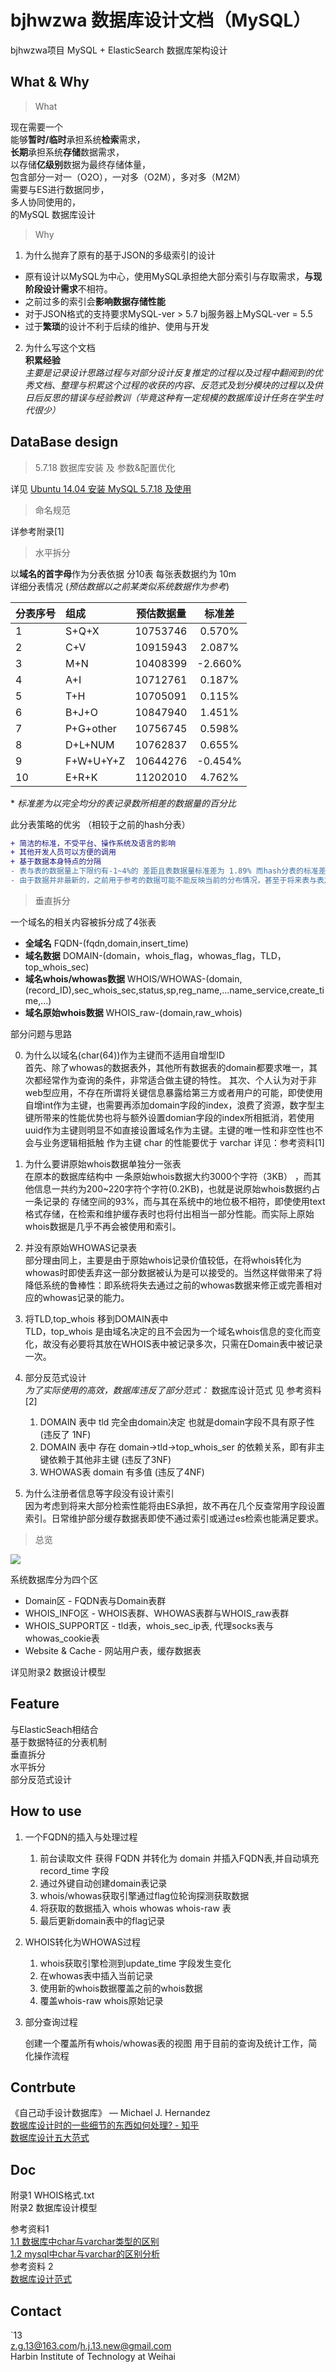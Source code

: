 bjhwzwa 数据库设计文档（MySQL）
===================
bjhwzwa项目 MySQL + ElasticSearch 数据库架构设计



What & Why
-------------
> What   

现在需要一个         
能够**暂时/临时**承担系统**检索**需求，     
**长期**承担系统**存储**数据需求，        
以存储**亿级别**数据为最终存储体量，     
包含部分一对一（O2O），一对多（O2M），多对多（M2M）      
需要与ES进行数据同步，         
多人协同使用的，            
的MySQL 数据库设计
	 
> Why

1. 为什么抛弃了原有的基于JSON的多级索引的设计          
* 原有设计以MySQL为中心，使用MySQL承担绝大部分索引与存取需求，**与现阶段设计需求**不相符。 
* 之前过多的索引会**影响数据存储性能**
* 对于JSON格式的支持要求MySQL-ver > 5.7  bj服务器上MySQL-ver = 5.5
* 过于**繁琐**的设计不利于后续的维护、使用与开发 

2. 为什么写这个文档         
**积累经验**            
*主要是记录设计思路过程与对部分设计反复推定的过程以及过程中翻阅到的优秀文档、整理与积累这个过程的收获的内容、反范式及划分模块的过程以及供日后反思的错误与经验教训（毕竟这种有一定规模的数据库设计任务在学生时代很少）*

DataBase design
------------
> 5.7.18 数据库安装 及 参数&配置优化

详见 [Ubuntu 14.04 安装 MySQL 5.7.18 及使用](http://www.jianshu.com/p/08c064d93d34)

> 命名规范

详参考附录[1]

> 水平拆分

以**域名的首字母**作为分表依据 分10表 每张表数据约为 10m          
详细分表情况  (*预估数据以之前某类似系统数据作为参考*)

| 分表序号        | 组成           | 预估数据量  | 标准差  |
| ------ |:----------| :-----:|:-----:|
|	1	|	S+Q+X	|	10753746	|	0.570%	|
|	2	|	C+V	|	10915943	|	2.087%	|
|	3	|	M+N	|	10408399	|	-2.660%	|
|	4	|	A+I	|	10712761	|	0.187%	|
|	5	|	T+H	|	10705091	|	0.115%	|
|	6	|	B+J+O	|	10847940	|	1.451%	|
|	7	|	P+G+other	|	10756745	|	0.598%	|
|	8	|	D+L+NUM	|	10762837	|	0.655%	|
|	9	|	F+W+U+Y+Z	|	10644276	|	-0.454%	|
|	10	|	E+R+K	|	11202010	|	4.762%	|
\* *标准差为以完全均分的表记录数所相差的数据量的百分比*

此分表策略的优劣 （相较于之前的hash分表）
```diff
+ 简洁的标准，不受平台、操作系统及语言的影响
+ 其他开发人员可以方便的调用 
+ 基于数据本身特点的分隔
- 表与表的数据量上下限约有-1~4%的 差距且表数据量标准差为 1.89% 而hash分表的标准差为 1.186%,hash分表的分布更为平均
- 由于数据并非最新的，之前用于参考的数据可能不能反映当前的分布情况，甚至于将来表与表之间的数据量差距可能进一步加大（以过去为参照的预测不能保证很好的预测将来）
```

> 垂直拆分

一个域名的相关内容被拆分成了4张表

* **全域名** FQDN-(fqdn,domain,insert\_time)
* **域名数据** DOMAIN-(domain，whois\_flag，whowas\_flag，TLD，top\_whois\_sec)
* **域名whois/whowas数据** WHOIS/WHOWAS-(domain,(record_ID),sec\_whois\_sec,status,sp,reg\_name,...name\_service,create\_time,...)
* **域名原始whois数据** WHOIS\_raw-(domain,raw\_whois)

部分问题与思路

0. 为什么以域名(char(64))作为主键而不适用自增型ID            
首先、除了whowas的数据表外，其他所有数据表的domain都要求唯一，其次都经常作为查询的条件，非常适合做主键的特性。
其次、个人认为对于非web型应用，不存在所谓将关键信息暴露给第三方或者用户的可能，即使使用自增int作为主键，也需要再添加domain字段的index，浪费了资源，数字型主键所带来的性能优势也将与额外设置domian字段的index所相抵消，若使用uuid作为主键则明显不如直接设置域名作为主键。主键的唯一性和非空性也不会与业务逻辑相抵触
作为主键 char 的性能要优于 varchar
详见：参考资料[1]

1. 为什么要讲原始whois数据单独分一张表         
在原本的数据库结构中 一条原始whois数据大约3000个字符（3KB） ，而其他信息一共约为200~220字符个字符(0.2KB)，也就是说原始whois数据约占一条记录的
存储空间的93%，而与其在系统中的地位极不相符，即使使用text格式存储，在检索和维护缓存表时也将付出相当一部分性能。而实际上原始whois数据是几乎不再会被使用和索引。

2. 并没有原始WHOWAS记录表           
部分理由同上，主要是由于原始whois记录价值较低，在将whois转化为whowas时即使丢弃这一部分数据被认为是可以接受的。当然这样做带来了将降低系统的鲁棒性：即系统将失去通过之前的whowas数据来修正或完善相对应的whowas记录的能力。

3. 将TLD,top_whois 移到DOMAIN表中            
TLD，top_whois 是由域名决定的且不会因为一个域名whois信息的变化而变化，故没有必要将其放在WHOIS表中被记录多次，只需在Domain表中被记录一次。

4. 部分反范式设计          
    *为了实际使用的高效，数据库违反了部分范式：*
    数据库设计范式 见 参考资料[2]
    1. DOMAIN 表中 tld 完全由domain决定 也就是domain字段不具有原子性(违反了 1NF)
    2.  DOMAIN 表中 存在 domain->tld->top\_whois\_ser 的依赖关系，即有非主键依赖于其他非主键 (违反了3NF)
    3. WHOWAS表 domain 有多值 (违反了4NF)

5. 为什么注册者信息等字段没有设计索引                       
因为考虑到将来大部分检索性能将由ES承担，故不再在几个反查常用字段设置索引。日常维护部分缓存数据表即使不通过索引或通过es检索也能满足要求。


> 总览

![](http://upload-images.jianshu.io/upload_images/5617720-5877d9ee0c189bb5.jpg?imageMogr2/auto-orient/strip%7CimageView2/2/w/1240)

系统数据库分为四个区

* Domain区 - FQDN表与Domain表群
* WHOIS\_INFO区 - WHOIS表群、WHOWAS表群与WHOIS_raw表群
* WHOIS\_SUPPORT区 -  tld表，whois\_sec\_ip表, 代理socks表与whowas_cookie表
* Website & Cache - 网站用户表，缓存数据表         

详见附录2 数据设计模型            


Feature
---------
与ElasticSeach相结合                
基于数据特征的分表机制                 
垂直拆分                
水平拆分                
部分反范式设计             

How to use
--------
1. 一个FQDN的插入与处理过程            

    1. 前台读取文件 获得 FQDN 并转化为 domain 并插入FQDN表,并自动填充record\_time 字段
    2. 通过外键自动创建domain表记录
    3. whois/whowas获取引擎通过flag位轮询探测获取数据
    4. 将获取的数据插入 whois whowas whois-raw 表
    5. 最后更新domain表中的flag记录

2. WHOIS转化为WHOWAS过程         

	1. whois获取引擎检测到update_time 字段发生变化 
	2. 在whowas表中插入当前记录
	3. 使用新的whois数据覆盖之前的whois数据
	4. 覆盖whois-raw whois原始记录


3. 部分查询过程           

   创建一个覆盖所有whois/whowas表的视图 用于目前的查询及统计工作，简化操作流程
   


Contrbute
-------
《自己动手设计数据库》 — Michael J. Hernandez          
[数据库设计时的一些细节的东西如何处理? - 知乎](https://app.yinxiang.com/shard/s3/nl/18173489/c10c30c8-d43e-4c2b-b18a-23ca060d83ee?title=%E6%95%B0%E6%8D%AE%E5%BA%93%E8%AE%BE%E8%AE%A1%E6%97%B6%E7%9A%84%E4%B8%80%E4%BA%9B%E7%BB%86%E8%8A%82%E7%9A%84%E4%B8%9C%E8%A5%BF%E5%A6%82%E4%BD%95%E5%A4%84%E7%90%86%3F%20-%20%E7%9F%A5%E4%B9%8E)         
[数据库设计五大范式](https://app.yinxiang.com/shard/s3/nl/18173489/4ee27650-082b-4319-9d88-3d59a018c81d?title=%E6%95%B0%E6%8D%AE%E5%BA%93%E8%AE%BE%E8%AE%A1%E4%BA%94%E5%A4%A7%E8%8C%83%E5%BC%8F%20-%20%E9%87%91%E6%9C%A8%E9%BE%99%20-%20%E5%8D%9A%E5%AE%A2%E5%9B%AD)         


Doc
-----
附录1 WHOIS格式.txt                 
附录2 数据库设计模型                      

参考资料1                   
[1.1 数据库中char与varchar类型的区别](https://app.yinxiang.com/shard/s3/nl/18173489/5a8d1cb9-ae6d-4d3c-be2e-74ceceb35cae?title=%E6%95%B0%E6%8D%AE%E5%BA%93%E4%B8%ADchar%E4%B8%8Evarchar%E7%B1%BB%E5%9E%8B%E7%9A%84%E5%8C%BA%E5%88%AB%20-%20%E6%AF%8F%E5%A4%A9%E9%83%BD%E8%AE%B0%E5%BD%95%E4%B8%80%E7%82%B9%E7%82%B9%EF%BC%81%20-%20CSDN%E5%8D%9A%E5%AE%A2)             
[1.2 mysql中char与varchar的区别分析](https://app.yinxiang.com/shard/s3/nl/18173489/4b36d2fd-dca0-4da4-9565-aacf19551565?title=mysql%E4%B8%ADchar%E4%B8%8Evarchar%E7%9A%84%E5%8C%BA%E5%88%AB%E5%88%86%E6%9E%90_Mysql_%E8%84%9A%E6%9C%AC%E4%B9%8B%E5%AE%B6)          
参考资料 2                  
[数据库设计范式](http://www.jianshu.com/p/24a4c5df7193)

Contact
--------
`13                                         
z.g.13@163.com/h.j.13.new@gmail.com                 
Harbin Institute of Technology at Weihai        